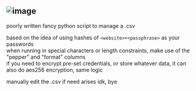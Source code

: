 ![image](https://github.com/user-attachments/assets/75c0ab7c-74c0-42ee-a65e-8f2ecfe5d265)
---
poorly written fancy python script to manage a .csv

based on the idea of using hashes of `<website>+<passphrase>` as your passwords<br />
when running in special characters or length constraints, make use of the "pepper" and "format" columns<br />
if you need to encrypt pre-set credentials, or store whatever data, it can also do aes256 encryption, same logic

manually edit the .csv if need arises idk, bye
